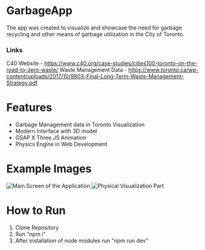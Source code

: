# GarbageApp
The app was created to visualize and showcase the need for garbage recycling and other means of garbage utilization in the City of Toronto. 
### Links
C40 Website - https://www.c40.org/case-studies/cities100-toronto-on-the-road-to-zero-waste/
Waste Management Data - https://www.toronto.ca/wp-content/uploads/2017/10/9803-Final-Long-Term-Waste-Management-Strategy.pdf
# Features
- Garbage Management data in Toronto Visualization
- Modern Interface with 3D model
- GSAP X Three.JS Animation
- Physics Engine in Web Development
# Example Images
![Main Screen of the Application](https://github.com/ajemphilip/garbageApp/assets/56880827/2c4afe8f-4a11-4b02-af72-13d4b070916d)
![Physical Visualization Part](https://github.com/ajemphilip/garbageApp/assets/56880827/0bf8cea6-4924-4f46-afe3-c43a9cc008a6)
# How to Run
1. Clone Repository
2. Run "npm i"
3. After installation of node modules run "npm run dev"
